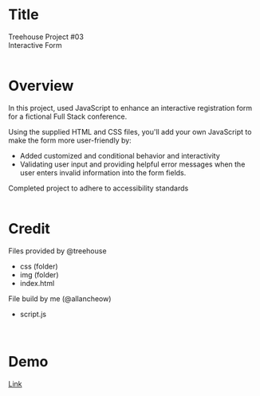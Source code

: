 # Title
Treehouse Project #03  
    Interactive Form  
<br>

# Overview
In this project, used JavaScript to enhance an interactive registration form for a fictional Full Stack conference.

Using the supplied HTML and CSS files, you'll add your own JavaScript to make the form more user-friendly by:

- Added customized and conditional behavior and interactivity
- Validating user input and providing helpful error messages when the user enters invalid information into the form fields.

Completed project to adhere to accessibility standards  
<br>

# Credit
Files provided by @treehouse
- css (folder)
- img (folder)
- index.html

File build by me (@allancheow)
- script.js
<br>

# Demo
[Link](https://allancheow.github.io/Interactive-Form/)
